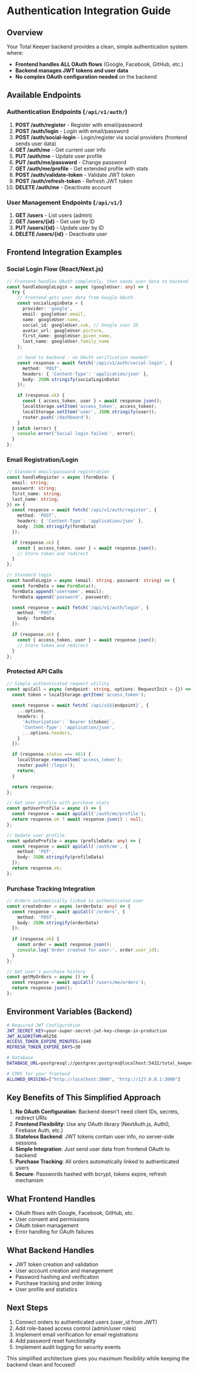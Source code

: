 # Authentication Integration Guide

## Overview
Your Total Keeper backend provides a clean, simple authentication system where:
- **Frontend handles ALL OAuth flows** (Google, Facebook, GitHub, etc.)
- **Backend manages JWT tokens and user data** 
- **No complex OAuth configuration needed** on the backend

## Available Endpoints

### Authentication Endpoints (`/api/v1/auth/`)

1. **POST /auth/register** - Register with email/password
2. **POST /auth/login** - Login with email/password  
3. **POST /auth/social-login** - Login/register via social providers (frontend sends user data)
4. **GET /auth/me** - Get current user info
5. **PUT /auth/me** - Update user profile
6. **PUT /auth/me/password** - Change password
7. **GET /auth/me/profile** - Get extended profile with stats
8. **POST /auth/validate-token** - Validate JWT token
9. **POST /auth/refresh-token** - Refresh JWT token
10. **DELETE /auth/me** - Deactivate account

### User Management Endpoints (`/api/v1/`)

1. **GET /users** - List users (admin)
2. **GET /users/{id}** - Get user by ID
3. **PUT /users/{id}** - Update user by ID
4. **DELETE /users/{id}** - Deactivate user

## Frontend Integration Examples

### Social Login Flow (React/Next.js)

```typescript
// Frontend handles OAuth completely, then sends user data to backend
const handleGoogleLogin = async (googleUser: any) => {
  try {
    // Frontend gets user data from Google OAuth
    const socialLoginData = {
      provider: 'google',
      email: googleUser.email,
      name: googleUser.name,
      social_id: googleUser.sub, // Google user ID
      avatar_url: googleUser.picture,
      first_name: googleUser.given_name,
      last_name: googleUser.family_name
    };

    // Send to backend - no OAuth verification needed!
    const response = await fetch('/api/v1/auth/social-login', {
      method: 'POST',
      headers: { 'Content-Type': 'application/json' },
      body: JSON.stringify(socialLoginData)
    });

    if (response.ok) {
      const { access_token, user } = await response.json();
      localStorage.setItem('access_token', access_token);
      localStorage.setItem('user', JSON.stringify(user));
      router.push('/dashboard');
    }
  } catch (error) {
    console.error('Social login failed:', error);
  }
};
```

### Email Registration/Login

```typescript
// Standard email/password registration
const handleRegister = async (formData: {
  email: string;
  password: string;
  first_name: string;
  last_name: string;
}) => {
  const response = await fetch('/api/v1/auth/register', {
    method: 'POST',
    headers: { 'Content-Type': 'application/json' },
    body: JSON.stringify(formData)
  });

  if (response.ok) {
    const { access_token, user } = await response.json();
    // Store token and redirect
  }
};

// Standard login
const handleLogin = async (email: string, password: string) => {
  const formData = new FormData();
  formData.append('username', email);
  formData.append('password', password);

  const response = await fetch('/api/v1/auth/login', {
    method: 'POST',
    body: formData
  });

  if (response.ok) {
    const { access_token, user } = await response.json();
    // Store token and redirect
  }
};
```

### Protected API Calls

```typescript
// Simple authenticated request utility
const apiCall = async (endpoint: string, options: RequestInit = {}) => {
  const token = localStorage.getItem('access_token');
  
  const response = await fetch(`/api/v1${endpoint}`, {
    ...options,
    headers: {
      'Authorization': `Bearer ${token}`,
      'Content-Type': 'application/json',
      ...options.headers,
    }
  });

  if (response.status === 401) {
    localStorage.removeItem('access_token');
    router.push('/login');
    return;
  }

  return response;
};

// Get user profile with purchase stats
const getUserProfile = async () => {
  const response = await apiCall('/auth/me/profile');
  return response.ok ? await response.json() : null;
};

// Update user profile
const updateProfile = async (profileData: any) => {
  const response = await apiCall('/auth/me', {
    method: 'PUT',
    body: JSON.stringify(profileData)
  });
  return response.ok;
};
```

### Purchase Tracking Integration

```typescript
// Orders automatically linked to authenticated user
const createOrder = async (orderData: any) => {
  const response = await apiCall('/orders', {
    method: 'POST',
    body: JSON.stringify(orderData)
  });
  
  if (response.ok) {
    const order = await response.json();
    console.log('Order created for user:', order.user_id);
  }
};

// Get user's purchase history
const getMyOrders = async () => {
  const response = await apiCall('/users/me/orders');
  return response.json();
};
```

## Environment Variables (Backend)

```bash
# Required JWT Configuration
JWT_SECRET_KEY=your-super-secret-jwt-key-change-in-production
JWT_ALGORITHM=HS256
ACCESS_TOKEN_EXPIRE_MINUTES=1440
REFRESH_TOKEN_EXPIRE_DAYS=30

# Database
DATABASE_URL=postgresql://postgres:postgres@localhost:5432/total_keeper_db

# CORS for your frontend
ALLOWED_ORIGINS=["http://localhost:3000", "http://127.0.0.1:3000"]
```

## Key Benefits of This Simplified Approach

1. **No OAuth Configuration**: Backend doesn't need client IDs, secrets, redirect URIs
2. **Frontend Flexibility**: Use any OAuth library (NextAuth.js, Auth0, Firebase Auth, etc.)
3. **Stateless Backend**: JWT tokens contain user info, no server-side sessions
4. **Simple Integration**: Just send user data from frontend OAuth to backend
5. **Purchase Tracking**: All orders automatically linked to authenticated users
6. **Secure**: Passwords hashed with bcrypt, tokens expire, refresh mechanism

## What Frontend Handles
- OAuth flows with Google, Facebook, GitHub, etc.
- User consent and permissions
- OAuth token management
- Error handling for OAuth failures

## What Backend Handles
- JWT token creation and validation
- User account creation and management
- Password hashing and verification
- Purchase tracking and order linking
- User profile and statistics

## Next Steps

1. Connect orders to authenticated users (user_id from JWT)
2. Add role-based access control (admin/user roles)
3. Implement email verification for email registrations
4. Add password reset functionality
5. Implement audit logging for security events

This simplified architecture gives you maximum flexibility while keeping the backend clean and focused!

